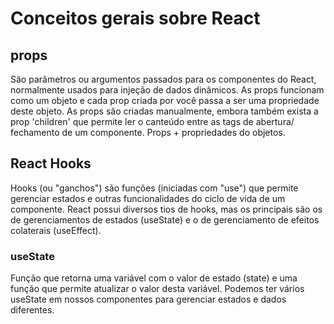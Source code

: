 # Conceitos gerais sobre React

## props

São parâmetros ou argumentos passados para os componentes do React, normalmente usados para injeção de dados dinâmicos. As props funcionam como um objeto e cada prop criada por você passa a ser uma propriedade deste objeto.
As props são criadas manualmente, embora também exista a prop 'children' que permite ler o canteúdo entre as tags de abertura/ fechamento de um componente.
Props + propriedades do objetos.

## React Hooks

Hooks (ou "ganchos") são funções (iniciadas com "use") que permite gerenciar estados e outras funcionalidades do ciclo de vida de um componente.
React possui diversos tios de hooks, mas os principais são os de gerenciamentos de estados (useState) e o de gerenciamento de efeitos colaterais (useEffect).

### useState

Função que retorna uma variável com o valor de estado (state) e uma função que permite atualizar o valor desta variável. Podemos ter vários useState em nossos componentes para gerenciar estados e dados diferentes.
